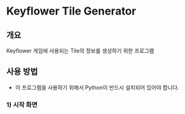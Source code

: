 # Keyflower Tile Generator

## 개요
Keyflower 게임에 사용되는 Tile의 정보를 생성하기 위한 프로그램
## 사용 방법
* 이 프로그램을 사용하기 위해서 Python이 반드시 설치되어 있어야 합니다.
### 1) 시작 화면